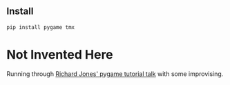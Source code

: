 ## Install
```
pip install pygame tmx
```


# Not Invented Here

Running through [Richard Jones' pygame tutorial talk](https://www.youtube.com/watch?v=bMt47wvK6u0) with some improvising.
